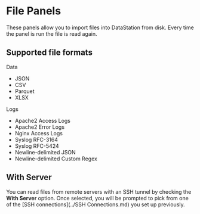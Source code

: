 # File Panels

These panels allow you to import files into DataStation from
disk. Every time the panel is run the file is read again.

## Supported file formats

Data

* JSON
* CSV
* Parquet
* XLSX

Logs

* Apache2 Access Logs
* Apache2 Error Logs
* Nginx Access Logs
* Syslog RFC-3164
* Syslog RFC-5424
* Newline-delimited JSON
* Newline-delimited Custom Regex

## With Server

You can read files from remote servers with an SSH tunnel by checking
the **With Server** option. Once selected, you will be prompted to
pick from one of the [SSH connections](../SSH Connections.md) you set
up previously.
